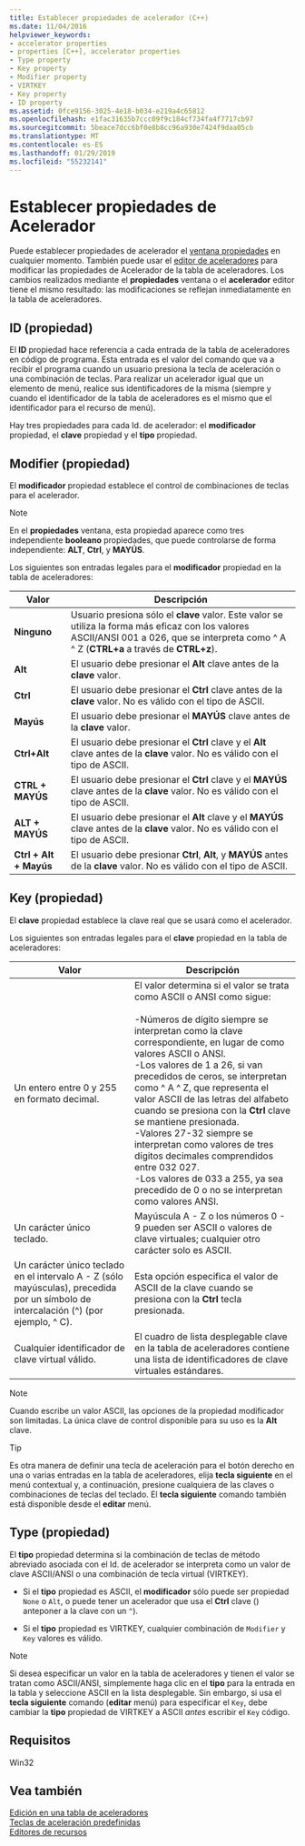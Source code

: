 ```yaml
---
title: Establecer propiedades de acelerador (C++)
ms.date: 11/04/2016
helpviewer_keywords:
- accelerator properties
- properties [C++], accelerator properties
- Type property
- Key property
- Modifier property
- VIRTKEY
- Key property
- ID property
ms.assetid: 0fce9156-3025-4e18-b034-e219a4c65812
ms.openlocfilehash: e1fac31635b7ccc09f9c184cf734fa4f7717cb97
ms.sourcegitcommit: 5beace7dcc6bf0e8b8cc96a930e7424f9daa05cb
ms.translationtype: MT
ms.contentlocale: es-ES
ms.lasthandoff: 01/29/2019
ms.locfileid: "55232141"
---
```

# <a name="setting-accelerator-properties"></a>Establecer propiedades de Acelerador

Puede establecer propiedades de acelerador el [ventana propiedades](/visualstudio/ide/reference/properties-window) en cualquier momento. También puede usar el [editor de aceleradores](../windows/accelerator-editor.md) para modificar las propiedades de Acelerador de la tabla de aceleradores. Los cambios realizados mediante el **propiedades** ventana o el **acelerador** editor tiene el mismo resultado: las modificaciones se reflejan inmediatamente en la tabla de aceleradores.

## <a name="id-property"></a>ID (propiedad)

El **ID** propiedad hace referencia a cada entrada de la tabla de aceleradores en código de programa. Esta entrada es el valor del comando que va a recibir el programa cuando un usuario presiona la tecla de aceleración o una combinación de teclas. Para realizar un acelerador igual que un elemento de menú, realice sus identificadores de la misma (siempre y cuando el identificador de la tabla de aceleradores es el mismo que el identificador para el recurso de menú).

Hay tres propiedades para cada Id. de acelerador: el **modificador** propiedad, el **clave** propiedad y el **tipo** propiedad.

## <a name="modifier-property"></a>Modifier (propiedad)

El **modificador** propiedad establece el control de combinaciones de teclas para el acelerador.

> [!NOTE]
> En el **propiedades** ventana, esta propiedad aparece como tres independiente **booleano** propiedades, que puede controlarse de forma independiente: **ALT**, **Ctrl**, y **MAYÚS**.

Los siguientes son entradas legales para el **modificador** propiedad en la tabla de aceleradores:

   |Valor|Descripción|
   |-----------|-----------------|
   |**Ninguno**|Usuario presiona sólo el **clave** valor. Este valor se utiliza la forma más eficaz con los valores ASCII/ANSI 001 a 026, que se interpreta como ^ A ^ Z (**CTRL+a** a través de **CTRL+z**).|
   |**Alt**|El usuario debe presionar el **Alt** clave antes de la **clave** valor.|
   |**Ctrl**|El usuario debe presionar el **Ctrl** clave antes de la **clave** valor. No es válido con el tipo de ASCII.|
   |**Mayús**|El usuario debe presionar el **MAYÚS** clave antes de la **clave** valor.|
   |**Ctrl+Alt**|El usuario debe presionar el **Ctrl** clave y el **Alt** clave antes de la **clave** valor. No es válido con el tipo de ASCII.|
   |**CTRL + MAYÚS**|El usuario debe presionar el **Ctrl** clave y el **MAYÚS** clave antes de la **clave** valor. No es válido con el tipo de ASCII.|
   |**ALT + MAYÚS**|El usuario debe presionar el **Alt** clave y el **MAYÚS** clave antes de la **clave** valor. No es válido con el tipo de ASCII.|
   |**Ctrl + Alt + Mayús**|El usuario debe presionar **Ctrl**, **Alt**, y **MAYÚS** antes de la **clave** valor. No es válido con el tipo de ASCII.|

## <a name="key-property"></a>Key (propiedad)

El **clave** propiedad establece la clave real que se usará como el acelerador.

Los siguientes son entradas legales para el **clave** propiedad en la tabla de aceleradores:

   |Valor|Descripción|
   |-----------|-----------------|
   |Un entero entre 0 y 255 en formato decimal.|El valor determina si el valor se trata como ASCII o ANSI como sigue:<br/><br/>-Números de dígito siempre se interpretan como la clave correspondiente, en lugar de como valores ASCII o ANSI.<br/>-Los valores de 1 a 26, si van precedidos de ceros, se interpretan como ^ A ^ Z, que representa el valor ASCII de las letras del alfabeto cuando se presiona con la **Ctrl** clave se mantiene presionada.<br/>-Valores 27-32 siempre se interpretan como valores de tres dígitos decimales comprendidos entre 032 027.<br/>-Los valores de 033 a 255, ya sea precedido de 0 o no se interpretan como valores ANSI.|
   |Un carácter único teclado.|Mayúscula A - Z o los números 0 - 9 pueden ser ASCII o valores de clave virtuales; cualquier otro carácter solo es ASCII.|
   |Un carácter único teclado en el intervalo A - Z (sólo mayúsculas), precedida por un símbolo de intercalación (^) (por ejemplo, ^ C).|Esta opción especifica el valor de ASCII de la clave cuando se presiona con la **Ctrl** tecla presionada.|
   |Cualquier identificador de clave virtual válido.|El cuadro de lista desplegable clave en la tabla de aceleradores contiene una lista de identificadores de clave virtuales estándares.|

> [!NOTE]
> Cuando escribe un valor ASCII, las opciones de la propiedad modificador son limitadas. La única clave de control disponible para su uso es la **Alt** clave.

> [!TIP]
> Es otra manera de definir una tecla de aceleración para el botón derecho en una o varias entradas en la tabla de aceleradores, elija **tecla siguiente** en el menú contextual y, a continuación, presione cualquiera de las claves o combinaciones de teclas del teclado. El **tecla siguiente** comando también está disponible desde el **editar** menú.

## <a name="type-property"></a>Type (propiedad)

El **tipo** propiedad determina si la combinación de teclas de método abreviado asociada con el Id. de acelerador se interpreta como un valor de clave ASCII/ANSI o una combinación de tecla virtual (VIRTKEY).

- Si el **tipo** propiedad es ASCII, el **modificador** sólo puede ser propiedad `None` o `Alt`, o puede tener un acelerador que usa el **Ctrl** clave () anteponer a la clave con un `^`).

- Si el **tipo** propiedad es VIRTKEY, cualquier combinación de `Modifier` y `Key` valores es válido.

> [!NOTE]
> Si desea especificar un valor en la tabla de aceleradores y tienen el valor se tratan como ASCII/ANSI, simplemente haga clic en el **tipo** para la entrada en la tabla y seleccione ASCII en la lista desplegable. Sin embargo, si usa el **tecla siguiente** comando (**editar** menú) para especificar el `Key`, debe cambiar la **tipo** propiedad de VIRTKEY a ASCII *antes* escribir el `Key` código.

## <a name="requirements"></a>Requisitos

Win32

## <a name="see-also"></a>Vea también

[Edición en una tabla de aceleradores](../windows/editing-in-an-accelerator-table.md)<br/>
[Teclas de aceleración predefinidas](../windows/predefined-accelerator-keys.md)<br/>
[Editores de recursos](../windows/resource-editors.md)<br/>
